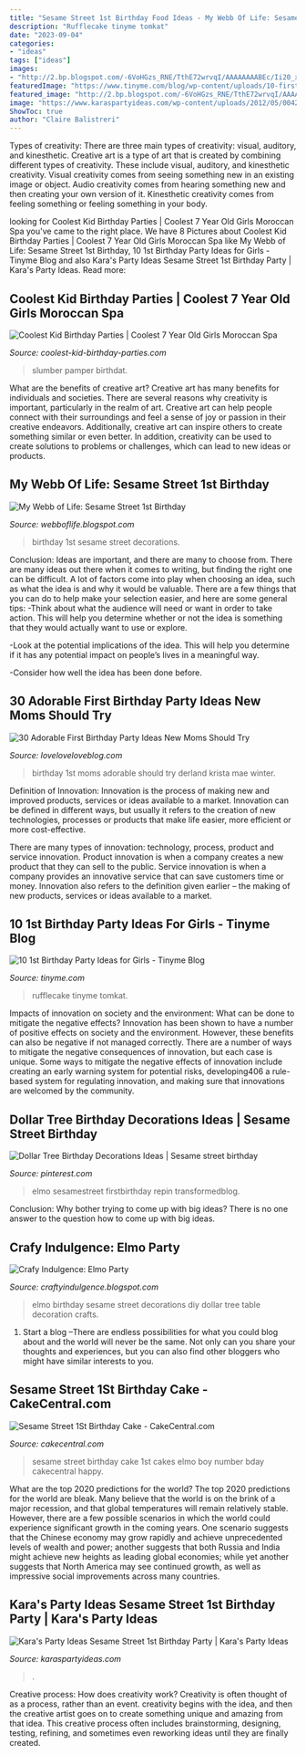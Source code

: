 ```yaml
---
title: "Sesame Street 1st Birthday Food Ideas - My Webb Of Life: Sesame Street 1st Birthday"
description: "Rufflecake tinyme tomkat"
date: "2023-09-04"
categories:
- "ideas"
tags: ["ideas"]
images:
- "http://2.bp.blogspot.com/-6VoHGzs_RNE/TthE72wrvqI/AAAAAAAABEc/Ii20_xMix2o/s1600/IMG_0614.JPG"
featuredImage: "https://www.tinyme.com/blog/wp-content/uploads/10-first-birthday-party-ideas-for-girls/10-First-Birthday-Party-Ideas-for-Girls-9.jpg"
featured_image: "http://2.bp.blogspot.com/-6VoHGzs_RNE/TthE72wrvqI/AAAAAAAABEc/Ii20_xMix2o/s1600/IMG_0614.JPG"
image: "https://www.karaspartyideas.com/wp-content/uploads/2012/05/0042_BB_600x900.jpg"
ShowToc: true
author: "Claire Balistreri"
---
```



Types of creativity: There are three main types of creativity: visual, auditory, and kinesthetic.
Creative art is a type of art that is created by combining different types of creativity. These include visual, auditory, and kinesthetic creativity. Visual creativity comes from seeing something new in an existing image or object. Audio creativity comes from hearing something new and then creating your own version of it. Kinesthetic creativity comes from feeling something or feeling something in your body.

	

		
looking for Coolest Kid Birthday Parties | Coolest 7 Year Old Girls Moroccan Spa you've came to the right place. We have 8 Pictures about Coolest Kid Birthday Parties | Coolest 7 Year Old Girls Moroccan Spa like My Webb of Life: Sesame Street 1st Birthday, 10 1st Birthday Party Ideas for Girls - Tinyme Blog and also Kara&#039;s Party Ideas Sesame Street 1st Birthday Party | Kara&#039;s Party Ideas. Read more:
		
    
## Coolest Kid Birthday Parties | Coolest 7 Year Old Girls Moroccan Spa

<img loading=lazy src="http://www.coolest-kid-birthday-parties.com/files/2017/01/coolest-7-year-old-girls-moroccan-spa-birthday-party-21544541.jpg" onerror="this.onerror=null;this.src='https://tse2.mm.bing.net/th?id=OIP.vP13PO37xdRDH1N6KVbjvgAAAA&amp;pid=15.1';" alt="Coolest Kid Birthday Parties | Coolest 7 Year Old Girls Moroccan Spa">

_Source: coolest-kid-birthday-parties.com_

>slumber pamper birthdat. 

	

What are the benefits of creative art?
Creative art has many benefits for individuals and societies. There are several reasons why creativity is important, particularly in the realm of art. Creative art can help people connect with their surroundings and feel a sense of joy or passion in their creative endeavors. Additionally, creative art can inspire others to create something similar or even better. In addition, creativity can be used to create solutions to problems or challenges, which can lead to new ideas or products.

    
## My Webb Of Life: Sesame Street 1st Birthday

<img loading=lazy src="http://1.bp.blogspot.com/-gNyXd48CeDA/T282-cLfcaI/AAAAAAAAABc/JkCUdZqvx64/w1200-h630-p-k-no-nu/1st-birthday-party-theme-decorations.jpg" onerror="this.onerror=null;this.src='https://tse3.mm.bing.net/th?id=OIP.vWx0a9n9jh11orDoo7F68AHaDv&amp;pid=15.1';" alt="My Webb of Life: Sesame Street 1st Birthday">

_Source: webboflife.blogspot.com_

>birthday 1st sesame street decorations. 

	

Conclusion: Ideas are important, and there are many to choose from.
There are many ideas out there when it comes to writing, but finding the right one can be difficult. A lot of factors come into play when choosing an idea, such as what the idea is and why it would be valuable. There are a few things that you can do to help make your selection easier, and here are some general tips:
-Think about what the audience will need or want in order to take action. This will help you determine whether or not the idea is something that they would actually want to use or explore.

-Look at the potential implications of the idea. This will help you determine if it has any potential impact on people’s lives in a meaningful way.

-Consider how well the idea has been done before.

    
## 30 Adorable First Birthday Party Ideas New Moms Should Try

<img loading=lazy src="https://1.bp.blogspot.com/-3X0NtVFY2T8/WK9cjYslhAI/AAAAAAAASI8/kuv31uGliD8dv7tglqcvfEnS7Az_CCMvgCEw/s1600/first%2Bbirthday%2Bparty%2Bideas%2B15.jpg" onerror="this.onerror=null;this.src='https://tse4.mm.bing.net/th?id=OIP.w_HDfWD0apwLm57GOSoTEgHaLH&amp;pid=15.1';" alt="30 Adorable First Birthday Party Ideas New Moms Should Try">

_Source: loveloveloveblog.com_

>birthday 1st moms adorable should try derland krista mae winter. 

	

Definition of Innovation:
Innovation is the process of making new and improved products, services or ideas available to a market. Innovation can be defined in different ways, but usually it refers to the creation of new technologies, processes or products that make life easier, more efficient or more cost-effective.

There are many types of innovation: technology, process, product and service innovation. Product innovation is when a company creates a new product that they can sell to the public. Service innovation is when a company provides an innovative service that can save customers time or money. Innovation also refers to the definition given earlier – the making of new products, services or ideas available to a market.

    
## 10 1st Birthday Party Ideas For Girls - Tinyme Blog

<img loading=lazy src="https://www.tinyme.com/blog/wp-content/uploads/10-first-birthday-party-ideas-for-girls/10-First-Birthday-Party-Ideas-for-Girls-9.jpg" onerror="this.onerror=null;this.src='https://tse4.mm.bing.net/th?id=OIP.rWbTayHthDh5XT--bjHKEwAAAA&amp;pid=15.1';" alt="10 1st Birthday Party Ideas for Girls - Tinyme Blog">

_Source: tinyme.com_

>rufflecake tinyme tomkat. 

	

Impacts of innovation on society and the environment: What can be done to mitigate the negative effects?
Innovation has been shown to have a number of positive effects on society and the environment. However, these benefits can also be negative if not managed correctly. There are a number of ways to mitigate the negative consequences of innovation, but each case is unique. Some ways to mitigate the negative effects of innovation include creating an early warning system for potential risks, developing406
a rule-based system for regulating innovation, and making sure that innovations are welcomed by the community.

    
## Dollar Tree Birthday Decorations Ideas | Sesame Street Birthday

<img loading=lazy src="https://i.pinimg.com/736x/aa/2f/a3/aa2fa364c717103d53b54758928216b2.jpg" onerror="this.onerror=null;this.src='https://tse4.mm.bing.net/th?id=OIP.U97cG8U8Vm058hsPa6iHGgHaJ3&amp;pid=15.1';" alt="Dollar Tree Birthday Decorations Ideas | Sesame street birthday">

_Source: pinterest.com_

>elmo sesamestreet firstbirthday repin transformedblog. 

	

Conclusion: Why bother trying to come up with big ideas?
There is no one answer to the question how to come up with big ideas.

    
## Crafy Indulgence: Elmo Party

<img loading=lazy src="http://2.bp.blogspot.com/-6VoHGzs_RNE/TthE72wrvqI/AAAAAAAABEc/Ii20_xMix2o/s1600/IMG_0614.JPG" onerror="this.onerror=null;this.src='https://tse3.mm.bing.net/th?id=OIP.vVOWUv1_6R3FoxSlPPCZ3gHaFD&amp;pid=15.1';" alt="Crafy Indulgence: Elmo Party">

_Source: craftyindulgence.blogspot.com_

>elmo birthday sesame street decorations diy dollar tree table decoration crafts. 

	

1. Start a blog –There are endless possibilities for what you could blog about and the world will never be the same. Not only can you share your thoughts and experiences, but you can also find other bloggers who might have similar interests to you. 

    
## Sesame Street 1St Birthday Cake - CakeCentral.com

<img loading=lazy src="https://cdn001.cakecentral.com/gallery/2015/03/900_850243nFQ8_sesame-street-1st-birthday-cake.jpg" onerror="this.onerror=null;this.src='https://tse1.mm.bing.net/th?id=OIP.ReLHwGwg9k4snzEVEQKDswHaLG&amp;pid=15.1';" alt="Sesame Street 1St Birthday Cake - CakeCentral.com">

_Source: cakecentral.com_

>sesame street birthday cake 1st cakes elmo boy number bday cakecentral happy. 

	

What are the top 2020 predictions for the world?
The top 2020 predictions for the world are bleak. Many believe that the world is on the brink of a major recession, and that global temperatures will remain relatively stable. However, there are a few possible scenarios in which the world could experience significant growth in the coming years. One scenario suggests that the Chinese economy may grow rapidly and achieve unprecedented levels of wealth and power; another suggests that both Russia and India might achieve new heights as leading global economies; while yet another suggests that North America may see continued growth, as well as impressive social improvements across many countries.

    
## Kara&#039;s Party Ideas Sesame Street 1st Birthday Party | Kara&#039;s Party Ideas

<img loading=lazy src="https://www.karaspartyideas.com/wp-content/uploads/2012/05/0042_BB_600x900.jpg" onerror="this.onerror=null;this.src='https://tse4.mm.bing.net/th?id=OIP.ujNfAMHUC4Qc_P5Whw5NuQHaLH&amp;pid=15.1';" alt="Kara&#039;s Party Ideas Sesame Street 1st Birthday Party | Kara&#039;s Party Ideas">

_Source: karaspartyideas.com_

>. 

	

Creative process: How does creativity work?
Creativity is often thought of as a process, rather than an event. creativity begins with the idea, and then the creative artist goes on to create something unique and amazing from that idea. This creative process often includes brainstorming, designing, testing, refining, and sometimes even reworking ideas until they are finally created.

